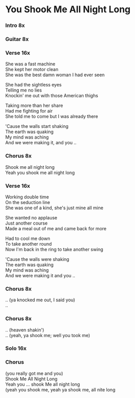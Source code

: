 # You Shook Me All Night Long

### Intro  8x

### Guitar  8x

### Verse  16x

She was a fast machine  
She kept her motor clean  
She was the best damn woman I had ever seen  

She had the sightless eyes  
Telling me no lies  
Knockin' me out with those American thighs  

Taking more than her share  
Had me fighting for air  
She told me to come but I was already there  

'Cause the walls start shaking  
The earth was quaking  
My mind was aching  
And we were making it, and you ..

### Chorus  8x

Shook me all night long  
Yeah you shook me all night long  

### Verse  16x

Working double time  
On the seduction line  
She was one of a kind, she's just mine all mine  

She wanted no applause  
Just another course  
Made a meal out of me and came back for more  

Had to cool me down  
To take another round  
Now I'm back in the ring to take another swing  

'Cause the walls were shaking  
The earth was quaking  
My mind was aching  
And we were making it and you ..

### Chorus  8x

..
(ya knocked me out, I said you)  
..

### Chorus  8x

..
(heaven shakin')  
..
(yeah, ya shook me; well you took me)  

### Solo  16x

### Chorus  

(you really got me and you)  
Shook Me All Night Long  
Yeah you ... shook Me all night long  
(yeah you shook me, yeah ya shook me, all nite long  
